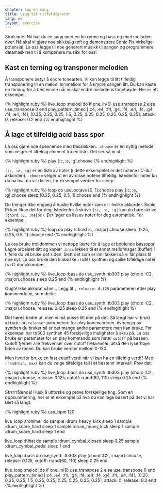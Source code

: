 ```yaml
---
chapter: Lag en sang
title: Legg til tilfeldigheter
lang: no
layout: exercise
---
```


Strålende! Nå har du en sang med en fin rytme og bass og med melodien over. Nå skal vi gjøre noe skikkelig tøft og demonstrere Sonic Pis virkelige potensial. La oss legge til noe generert musikk til sangen og programmere datamaskinen til å komponere musikk for oss!

## Kast en terning og transponer melodien

Å transponere betyr å endre tonearten. Vi kan legge til litt tilfeldig transponering til en melodi innimellom for å krydre sangen litt. Du kan kaste en terning for å bestemme når vi skal endre melodiens tonehøyde. Her er ett eksempel:

{% highlight ruby %}
live_loop :melodi do
  if one_in(6)
    use_transpose 2
  else
    use_transpose 0
  end
  play_pattern_timed [:c4, :e4, :f4, :g4, :f4, :e4, :f4, :g4, :f4, :e4, :f4], [0.25, 0.25, 0.25, 1.5, 0.25, 0.25, 0.25, 0.25, 0.25, 0.25], attack: 0, release: 0.2
end
{% endhighlight %}

## Å lage et tilfeldig acid bass spor

La oss gjøre noe spennende med bassløkken. `.choose` er en nyttig metode som velger et tilfeldig element fra en liste. Det ser sånn ut:

{% highlight ruby %}
play [:c, :e, :g].choose
{% endhighlight %}

`[:c, :e, :g]` er en liste av noter (i dette eksempelet er det notene i C-dur akkorden). `.choose` velger ut en av disse notene tilfeldig. Istedenfor noter kn du ha hva du vil i listen, for eksempel verdier for sleep:

{% highlight ruby %}
loop do
  use_octave [0, 1].choose
  play [:c, :e, :g].choose
  sleep [0.25, 0.25, 0.5, 1].choose
end
{% endhighlight %}

Du trenger ikke engang å huske hvilke noter som er i hvilke akkorder. Sonic Pi kan fikse det for deg. Istedenfor å skrive `[:c, :e, :g]` kan du bare skrive `(chord :C, :major)`. Det lager en list av noter for deg automatisk. For eksempel:

{% highlight ruby %}
loop do
  play (chord :c, :major).choose
  sleep [0.25, 0.25, 0.5, 1].choose
end
{% endhighlight %}

La oss bruke trolldommen vi nettopp lærte for å lage et boblende bassspor. Lagre arbeidet ditt og kopier `:bass` løkken til et annet mellomlager (buffer) i tilfelle du vil bruke det siden. Slett det som er inni løkken så vi får plass til noe nyt. La oss bruke den klassiske `:tb303` synthen og spille tilfeldige noter fra C-dur akkorden:

{% highlight ruby %}
live_loop :bass do
  use_synth :tb303
  play (chord :C2, :major).choose
  sleep 0.25
end
{% endhighlight %}

Ough! Ikke akkurat sånn... Legg til `, release: 0.125` parameteren etter play kommandoen, som dette:

{% highlight ruby %}
live_loop :bass do
  use_synth :tb303
  play (chord :C2, :major).choose, release: 0.125
  sleep 0.25
end
{% endhighlight %}

Det høres bedre ut, men vi må pusse litt mer på det. Så langt har vi brukt `attack:` og `release:` parametere for play kommandoen. Avhengig av synthen du bruker så er det mange andre parametere man kan bruke. For eksempel har tb303 synthen 45 forskjellige muligheter å skru på. La oss bruke en parameter for en play kommando som heter `cutoff` på bassen. Cutoff fjerner alle frekvenser over cutoff frekvenser, altså den lyse/høye biten av tonen.  Du kan bruke verdier mellom 0-130.

Men hvorfor bruke en fast cutoff verdi når vi kan ha en tilfeldig verdi? Med `rrand(min, max)` kan du velge tilfeldige tall i et bestemt intervall. Prøv det:

{% highlight ruby %}
live_loop :bass do
  use_synth :tb303
  play (chord :C2, :major).choose, release: 0.125, cutoff: rrand(60, 110)
  sleep 0.25
end
{% endhighlight %}

Strrrrrålende! Husk å utforske og prøve forskjellige ting. Som en oppsummering, her er et eksempel på hva du kan lage basert på det vi har lært så langt:

{% highlight ruby %}
use_bpm 120

live_loop :trommer do
  sample :drum_heavy_kick
  sleep 1
  sample :drum_snare_hard
  sleep 1
  sample :drum_heavy_kick
  sleep 1
  sample :drum_snare_hard
  sleep 1
end

live_loop :hihat do
  sample :drum_cymbal_closed
  sleep 0.25
  sample :drum_cymbal_pedal
  sleep 1
end

live_loop :bass do
  use_synth :tb303
  play (chord :C2, :major).choose, release: 0.125, cutoff: rrand(60, 110)
  sleep 0.25
end


live_loop :melodi do
  if one_in(6)
    use_transpose 2
  else
    use_transpose 0
  end
  play_pattern_timed [:c4, :e4, :f4, :g4, :f4, :e4, :f4, :g4, :f4, :e4, :f4], [0.25, 0.25, 0.25, 1.5, 0.25, 0.25, 0.25, 0.25, 0.25, 0.25], attack: 0, release: 0.2
end
{% endhighlight %}

